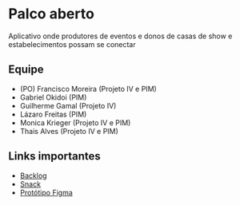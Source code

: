 # Palco aberto
Aplicativo onde produtores de eventos e donos de casas de show e estabelecimentos possam se conectar


## Equipe
- (PO) Francisco Moreira (Projeto IV e PIM)
- Gabriel Okidoi (PIM)
- Guilherme Gamal (Projeto IV)
- Lázaro Freitas (PIM)
- Monica Krieger (Projeto IV e PIM)
- Thais Alves (Projeto IV e PIM)


## Links importantes
- [Backlog](https://trello.com/b/1nRpdYRu/projeto-integrado-iv)
- [Snack](https://snack.expo.dev/@chicochico/palco-aberto)
- [Protótipo Figma](https://www.figma.com/design/hASbYlV2Lm656LMzOXdidU/Projeto-IV?node-id=0-1&t=uGqGxc7PHpaR0PpE-1)
